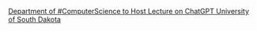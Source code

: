 [Department of #ComputerScience to Host Lecture on ChatGPT   University of South Dakota](https://qi.tc/qi/111799)